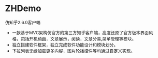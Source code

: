 # ZHDemo
仿知乎2.6.0客户端
- 一款基于MVC架构仿官方的第三方知乎客户端，高度还原了官方版本界面风格，包括开机动画，文章展示，阅读，文章分类,菜单管理等模块。
- 独立搭建软件框架，独立完成软件功能设计和模块划分。
- 下拉列表无缝加载更多内容，图片轮播控件等均通过自定义实现。
